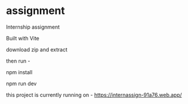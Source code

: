 # assignment
Internship assignment

Built with Vite 


download zip and extract 

then run - 


npm install



npm run dev



this project is currently running on - https://internassign-91a76.web.app/
